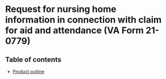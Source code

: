 # Request for nursing home information in connection with claim for aid and attendance (VA Form 21-0779)

## Table of contents 

- [Product outline](https://github.com/department-of-veterans-affairs/va.gov-team/blob/master/products/21-0779/product_outline.md) 
